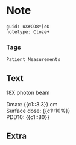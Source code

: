 # Note
```
guid: uX#CO8*[eD
notetype: Cloze+
```

### Tags
```
Patient_Measurements
```

## Text
18X photon beam<div>Dmax: {{c1::3.3}} cm</div><div>Surface dose: {{c1::10%}}</div><div>PDD10: {{c1::80}}</div>

## Extra

